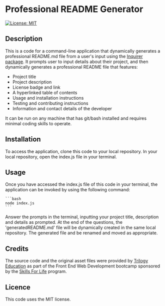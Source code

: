 # Professional README Generator
  [![License: MIT](https://img.shields.io/badge/License-MIT-yellow.svg)](https://opensource.org/licenses/MIT)

## Description
This is a code for a command-line application that dynamically generates a professional README.md file from a user's input using the [Inquirer package](https://www.npmjs.com/package/inquirer).
It prompts user to input details about their project, and then dynamically generates a professional README file that features:
* Project title
* Project description
* License badge and link
* A hyperlinked table of contents
* Usage and installation instructions
* Testing and contributing instructions
* Information and contact details of the developer

It can be run on any machine that has git/bash installed and requires minimal coding skills to operate. 

## Installation
To access the application, clone this code to your local repository.
In your local repository, open the index.js file in your terminal.
  
  
## Usage
Once you have accessed the index.js file of this code in your terminal, the application can be invoked by using the following command:

    ```bash
    node index.js
    ```
Answer the prompts in the terminal, inputting your project title, description and details as prompted.
At the end of the questions, the 'generatedREADME.md' file will be dynamically created in the same local repository.
The generated file and be renamed and moved as appropriate.

## Credits
The source code and the original asset files were provided by [Trilogy Education](https://2u.com/) as part of the Front End Web Development bootcamp sponsored by the [Skills For Life](https://skillsforlife.edx.org/) program.
  
## Licence
This code uses the MIT license. 
  
